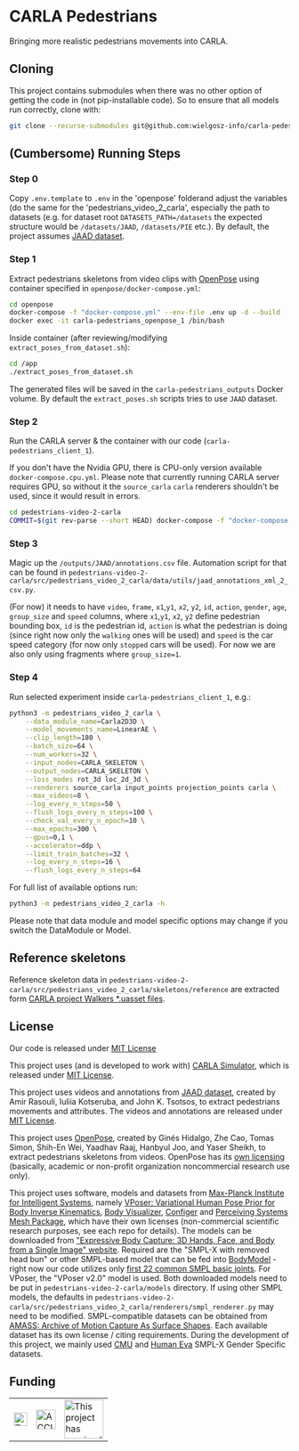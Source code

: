 # CARLA Pedestrians
Bringing more realistic pedestrians movements into CARLA.

## Cloning
This project contains submodules when there was no other option of getting the code in (not pip-installable code). So to ensure that all models run correctly, clone with:

```sh
git clone --recurse-submodules git@github.com:wielgosz-info/carla-pedestrians.git
```

## (Cumbersome) Running Steps

### Step 0
Copy `.env.template` to `.env` in the 'openpose' folderand adjust the variables (do the same for the 'pedestrians_video_2_carla', especially the path to datasets (e.g. for dataset root `DATASETS_PATH=/datasets` the expected structure would be `/datasets/JAAD`, `/datasets/PIE` etc.). By default, the project assumes [JAAD dataset](https://data.nvision2.eecs.yorku.ca/JAAD_dataset/).

### Step 1
Extract pedestrians skeletons from video clips with [OpenPose](https://github.com/CMU-Perceptual-Computing-Lab/openpose) using container specified in `openpose/docker-compose.yml`:

```sh
cd openpose
docker-compose -f "docker-compose.yml" --env-file .env up -d --build
docker exec -it carla-pedestrians_openpose_1 /bin/bash
```

Inside container (after reviewing/modifying `extract_poses_from_dataset.sh`):
```sh
cd /app
./extract_poses_from_dataset.sh
```

The generated files will be saved in the `carla-pedestrians_outputs` Docker volume. By default the `extract_poses.sh` scripts tries to use `JAAD` dataset.

### Step 2
Run the CARLA server & the container with our code (`carla-pedestrians_client_1`).

If you don't have the Nvidia GPU, there is CPU-only version available `docker-compose.cpu.yml`.
Please note that currently running CARLA server requires GPU, so without it the `source_carla`
`carla` renderers shouldn't be used, since it would result in errors.

```sh
cd pedestrians-video-2-carla
COMMIT=$(git rev-parse --short HEAD) docker-compose -f "docker-compose.yml" --env-file .env up -d --build
```

### Step 3
Magic up the `/outputs/JAAD/annotations.csv` file. Automation script for that can be found in `pedestrians-video-2-carla/src/pedestrians_video_2_carla/data/utils/jaad_annotations_xml_2_csv.py`.

(For now) it needs to have `video`, `frame`, `x1`,`y1`, `x2`, `y2`, `id`, `action`, `gender`, `age`, `group_size` and `speed` columns, where `x1`,`y1`, `x2`, `y2` define pedestrian bounding box, `id` is the pedestrian id, `action` is what the pedestrian is doing (since right now only the `walking` ones will be used) and `speed` is the car speed category (for now only `stopped` cars will be used). For now we are also only using fragments where `group_size=1`.

### Step 4
Run selected experiment inside `carla-pedestrians_client_1`, e.g.:

```sh
python3 -m pedestrians_video_2_carla \
    --data_module_name=Carla2D3D \
    --model_movements_name=LinearAE \
    --clip_length=180 \
    --batch_size=64 \
    --num_workers=32 \
    --input_nodes=CARLA_SKELETON \
    --output_nodes=CARLA_SKELETON \
    --loss_modes rot_3d loc_2d_3d \
    --renderers source_carla input_points projection_points carla \
    --max_videos=8 \
    --log_every_n_steps=50 \
    --flush_logs_every_n_steps=100 \
    --check_val_every_n_epoch=10 \
    --max_epochs=300 \
    --gpus=0,1 \
    --accelerator=ddp \
    --limit_train_batches=32 \
    --log_every_n_steps=16 \
    --flush_logs_every_n_steps=64
```

For full list of available options run:

```sh
python3 -m pedestrians_video_2_carla -h
```

Please note that data module and model specific options may change if you switch the DataModule or Model.

## Reference skeletons
Reference skeleton data in `pedestrians-video-2-carla/src/pedestrians_video_2_carla/skeletons/reference` are extracted form [CARLA project Walkers *.uasset files](https://bitbucket.org/carla-simulator/carla-content).

## License
Our code is released under [MIT License](https://github.com/wielgosz-info/carla-pedestrians/blob/main/LICENSE)

This project uses (and is developed to work with) [CARLA Simulator](https://carla.org/), which is released under [MIT License](https://github.com/carla-simulator/carla/blob/master/LICENSE).

This project uses videos and annotations from [JAAD dataset](https://data.nvision2.eecs.yorku.ca/JAAD_dataset/), created by Amir Rasouli, Iuliia Kotseruba, and John K. Tsotsos, to extract pedestrians movements and attributes. The videos and annotations are released under [MIT License](https://github.com/ykotseruba/JAAD/blob/JAAD_2.0/LICENSE).

This project uses [OpenPose](https://github.com/CMU-Perceptual-Computing-Lab/openpose), created by Ginés Hidalgo, Zhe Cao, Tomas Simon, Shih-En Wei, Yaadhav Raaj, Hanbyul Joo, and Yaser Sheikh, to extract pedestrians skeletons from videos. OpenPose has its [own licensing](https://github.com/CMU-Perceptual-Computing-Lab/openpose/blob/master/LICENSE) (basically, academic or non-profit organization noncommercial research use only).

This project uses software, models and datasets from [Max-Planck Institute for Intelligent Systems](https://is.mpg.de/en), namely [VPoser: Variational Human Pose Prior for Body Inverse Kinematics](https://github.com/nghorbani/human_body_prior), [Body Visualizer](https://github.com/nghorbani/body_visualizer), [Configer](https://github.com/MPI-IS/configer) and [Perceiving Systems Mesh Package](https://github.com/MPI-IS/mesh), which have their own licenses (non-commercial scientific research purposes, see each repo for details). The models can be downloaded from ["Expressive Body Capture: 3D Hands, Face, and Body from a Single Image" website](https://smpl-x.is.tue.mpg.de). Required are the "SMPL-X with removed head bun" or other SMPL-based model that can be fed into [BodyModel](https://github.com/nghorbani/human_body_prior/blob/master/src/human_body_prior/body_model/body_model.py) - right now our code utilizes only [first 22 common SMPL basic joints](https://meshcapade.wiki/SMPL#related-models-the-smpl-family#skeleton-layout). For VPoser, the "VPoser v2.0" model is used. Both downloaded models need to be put in `pedestrians-video-2-carla/models` directory. If using other SMPL models, the defaults in `pedestrians-video-2-carla/src/pedestrians_video_2_carla/renderers/smpl_renderer.py` may need to be modified. SMPL-compatible datasets can be obtained from [AMASS: Archive of Motion Capture As Surface Shapes](https://amass.is.tue.mpg.de/). Each available dataset has its own license / citing requirements. During the development of this project, we mainly used [CMU](http://mocap.cs.cmu.edu/) and [Human Eva](http://humaneva.is.tue.mpg.de/) SMPL-X Gender Specific datasets.

## Funding

|                                                                                                                                                                                                   |                                                                                                                                                                                           |                                                                                                                                                                                                                                                                                                                                                                                                                                                           |
| ------------------------------------------------------------------------------------------------------------------------------------------------------------------------------------------------- | ----------------------------------------------------------------------------------------------------------------------------------------------------------------------------------------- | --------------------------------------------------------------------------------------------------------------------------------------------------------------------------------------------------------------------------------------------------------------------------------------------------------------------------------------------------------------------------------------------------------------------------------------------------------- |
| <img src="https://github.com/wielgosz-info/pedestrians-video-2-carla/blob/main/docs/_static/images/logos/Logo Tecniospring INDUSTRY_white.JPG" alt="Tecniospring INDUSTRY" style="height: 24px;"> | <img src="https://github.com/wielgosz-info/pedestrians-video-2-carla/blob/main/docs/_static/images/logos/ACCIO_horizontal.PNG" alt="ACCIÓ Government of Catalonia" style="height: 35px;"> | <img src="https://github.com/wielgosz-info/pedestrians-video-2-carla/blob/main/docs/_static/images/logos/EU_emblem_and_funding_declaration_EN.PNG" alt="This project has received funding from the European Union's Horizon 2020 research and innovation programme under Marie Skłodowska-Curie grant agreement No. 801342 (Tecniospring INDUSTRY) and the Government of Catalonia's Agency for Business Competitiveness (ACCIÓ)." style="height: 70px;"> |
